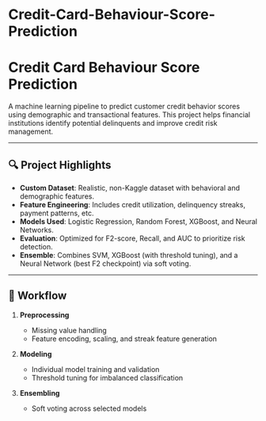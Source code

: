 # Credit-Card-Behaviour-Score-Prediction

# Credit Card Behaviour Score Prediction

A machine learning pipeline to predict customer credit behavior scores using demographic and transactional features. This project helps financial institutions identify potential delinquents and improve credit risk management.

---

## 🔍 Project Highlights

- **Custom Dataset**: Realistic, non-Kaggle dataset with behavioral and demographic features.
- **Feature Engineering**: Includes credit utilization, delinquency streaks, payment patterns, etc.
- **Models Used**: Logistic Regression, Random Forest, XGBoost, and Neural Networks.
- **Evaluation**: Optimized for F2-score, Recall, and AUC to prioritize risk detection.
- **Ensemble**: Combines SVM, XGBoost (with threshold tuning), and a Neural Network (best F2 checkpoint) via soft voting.

---

## 🧪 Workflow

1. **Preprocessing**
   - Missing value handling
   - Feature encoding, scaling, and streak feature generation

2. **Modeling**
   - Individual model training and validation
   - Threshold tuning for imbalanced classification

3. **Ensembling**
   - Soft voting across selected models
